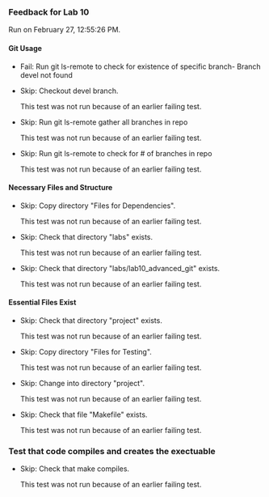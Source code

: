 ### Feedback for Lab 10

Run on February 27, 12:55:26 PM.


#### Git Usage

+ Fail: Run git ls-remote to check for existence of specific branch- Branch devel not found

+ Skip: Checkout devel branch.

  This test was not run because of an earlier failing test.

+ Skip: Run git ls-remote gather all branches in repo

  This test was not run because of an earlier failing test.

+ Skip: Run git ls-remote to check for # of branches in repo

  This test was not run because of an earlier failing test.


#### Necessary Files and Structure

+ Skip: Copy directory "Files for Dependencies".

  This test was not run because of an earlier failing test.

+ Skip: Check that directory "labs" exists.

  This test was not run because of an earlier failing test.

+ Skip: Check that directory "labs/lab10_advanced_git" exists.

  This test was not run because of an earlier failing test.


#### Essential Files Exist

+ Skip: Check that directory "project" exists.

  This test was not run because of an earlier failing test.

+ Skip: Copy directory "Files for Testing".

  This test was not run because of an earlier failing test.

+ Skip: Change into directory "project".

  This test was not run because of an earlier failing test.

+ Skip: Check that file "Makefile" exists.

  This test was not run because of an earlier failing test.


### Test that code compiles and creates the exectuable

+ Skip: Check that make compiles.

  This test was not run because of an earlier failing test.

